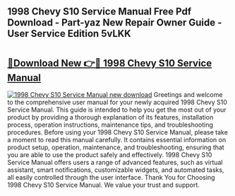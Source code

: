 ## 1998 Chevy S10 Service Manual Free Pdf Download - Part-yaz New Repair Owner Guide - User Service Edition 5vLKK

# <h2><a href="http://bc61546.oget.top/?id=1998+Chevy+S10+Service+Manual">🔗Download New 👉🔴 1998 Chevy S10 Service Manual</a></h2>

[![1998 Chevy S10 Service Manual new download](https://i.imgur.com/5g1atiW.png)](http://bc61546.oget.top/?id=1998+Chevy+S10+Service+Manual)
Greetings and welcome to the comprehensive user manual for your newly acquired 1998 Chevy S10 Service Manual. This guide is intended to help you get the most out of your product by providing a thorough explanation of its features, installation process, operation instructions, maintenance tips, and troubleshooting procedures. Before using your 1998 Chevy S10 Service Manual, please take a moment to read this manual carefully. It contains essential information on product setup, operation, maintenance, and troubleshooting, ensuring that you are able to use the product safely and effectively. 1998 Chevy S10 Service Manual offers users a range of advanced features, such as virtual assistant, smart notifications, customizable widgets, and automated tasks, all easily controlled through the user interface. Thank You for Choosing 1998 Chevy S10 Service Manual. We value your trust and support.
